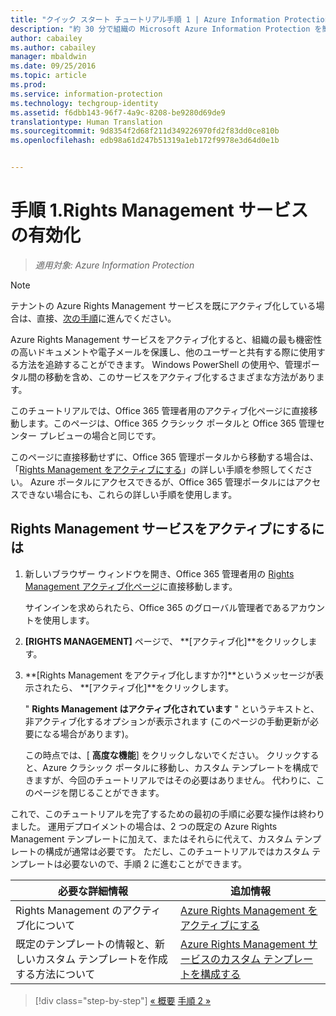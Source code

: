 ```yaml
---
title: "クイック スタート チュートリアル手順 1 | Azure Information Protection"
description: "約 30 分で組織の Microsoft Azure Information Protection を簡単に試すことができる概要チュートリアルの手順 1 です。"
author: cabailey
ms.author: cabailey
manager: mbaldwin
ms.date: 09/25/2016
ms.topic: article
ms.prod: 
ms.service: information-protection
ms.technology: techgroup-identity
ms.assetid: f6dbb143-96f7-4a9c-8208-be9280d69de9
translationtype: Human Translation
ms.sourcegitcommit: 9d8354f2d68f211d349226970fd2f83dd0ce810b
ms.openlocfilehash: edb98a61d247b51319a1eb172f9978e3d64d0e1b


---
```


# <a name="step-1-activate-the-rights-management-service"></a>手順 1.Rights Management サービスの有効化
 
>*適用対象: Azure Information Protection*

> [!NOTE]
>テナントの Azure Rights Management サービスを既にアクティブ化している場合は、直接、[次の手順](infoprotect-tutorial-step2.md)に進んでください。 

Azure Rights Management サービスをアクティブ化すると、組織の最も機密性の高いドキュメントや電子メールを保護し、他のユーザーと共有する際に使用する方法を追跡することができます。 Windows PowerShell の使用や、管理ポータル間の移動を含め、このサービスをアクティブ化するさまざまな方法があります。

このチュートリアルでは、Office 365 管理者用のアクティブ化ページに直接移動します。このページは、Office 365 クラシック ポータルと Office 365 管理センター プレビューの場合と同じです。 

このページに直接移動せずに、Office 365 管理ポータルから移動する場合は、「[Rights Management をアクティブにする](../deploy-use/activate-service.md)」の詳しい手順を参照してください。 Azure ポータルにアクセスできるが、Office 365 管理ポータルにはアクセスできない場合にも、これらの詳しい手順を使用します。

## <a name="to-activate-the-rights-management-service"></a>Rights Management サービスをアクティブにするには

1. 新しいブラウザー ウィンドウを開き、Office 365 管理者用の [Rights Management アクティブ化ページ](https://account.activedirectory.windowsazure.com/RmsOnline/Manage.aspx)に直接移動します。
    
    サインインを求められたら、Office 365 のグローバル管理者であるアカウントを使用します。

2. **[RIGHTS MANAGEMENT]** ページで、 **[アクティブ化]**をクリックします。

3. **[Rights Management をアクティブ化しますか?]**というメッセージが表示されたら、 **[アクティブ化]**をクリックします。

    " **Rights Management はアクティブ化されています** " というテキストと、非アクティブ化するオプションが表示されます (このページの手動更新が必要になる場合があります)。

    この時点では、[ **高度な機能**] をクリックしないでください。 クリックすると、Azure クラシック ポータルに移動し、カスタム テンプレートを構成できますが、今回のチュートリアルではその必要はありません。 代わりに、このページを閉じることができます。

これで、このチュートリアルを完了するための最初の手順に必要な操作は終わりました。 運用デプロイメントの場合は、2 つの既定の Azure Rights Management テンプレートに加えて、またはそれらに代えて、カスタム テンプレートの構成が通常は必要です。 ただし、このチュートリアルではカスタム テンプレートは必要ないので、手順 2 に進むことができます。

|必要な詳細情報|追加情報|
|--------------------------------|--------------------------|
|Rights Management のアクティブ化について|[Azure Rights Management をアクティブにする](../deploy-use/activate-service.md)|
|既定のテンプレートの情報と、新しいカスタム テンプレートを作成する方法について|[Azure Rights Management サービスのカスタム テンプレートを構成する](../deploy-use/configure-custom-templates.md)|

>[!div class="step-by-step"]
[&#171; 概要](infoprotect-quick-start-tutorial.md)
[手順 2 &#187;](infoprotect-tutorial-step2.md)



<!--HONumber=Nov16_HO2-->


